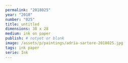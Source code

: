 ```yaml
---
permalink: "2018025"
year: "2018"
number: "025"
title: untitled
dimensions: 38 x 28
medium: ink on paper
publish: # notyet or blank
image: /assets/p/paintings/adria-sartore-2018025.jpg
tags: ink paper
serie: Ink
---
```

